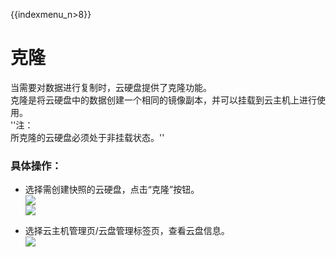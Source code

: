 {{indexmenu_n>8}}

# 克隆

当需要对数据进行复制时，云硬盘提供了克隆功能。  
克隆是将云硬盘中的数据创建一个相同的镜像副本，并可以挂载到云主机上进行使用。  
''注：  
所克隆的云硬盘必须处于非挂载状态。''  


### 具体操作：

  * 选择需创建快照的云硬盘，点击“克隆”按钮。  
    ![](/storage_cdn/udisk/userguide/image17.jpg)  
    ![](/storage_cdn/udisk/userguide/image18.jpg) 
    
  * 选择云主机管理页/云盘管理标签页，查看云盘信息。  
    ![](/storage_cdn/udisk/userguide/image19.jpg)
